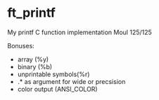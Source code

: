 # ft_printf
My printf C function implementation
Moul 125/125

Bonuses:
* array (%y)
* binary (%b)
* unprintable symbols(%r)
*  .* as argument for wide or precsision
* color output (ANSI_COLOR)
